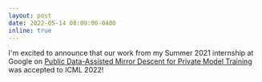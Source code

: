 ```yaml
---
layout: post
date: 2022-05-14 08:00:00-0400
inline: true
---
```


I'm excited to announce that our work from my Summer 2021 internship at Google on [Public Data-Assisted Mirror Descent for Private Model Training](https://arxiv.org/abs/2112.00193) was accepted to ICML 2022! 